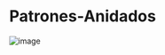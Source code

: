 # Patrones-Anidados
![image](https://user-images.githubusercontent.com/93832685/152624220-b80916f2-b3af-43b3-a488-8797e60c760b.png)
